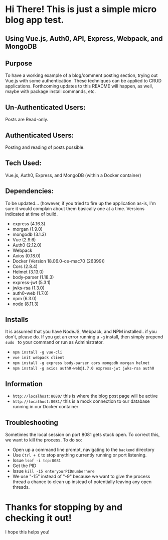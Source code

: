 # Hi There! This is just a simple micro blog app test.

## Using Vue.js, Auth0, API, Express, Webpack, and MongoDB

## Purpose
To have a working example of a blog/comment posting section, trying out Vue.js with some authentication.
These techniques can be applied to CRUD applications. Forthcoming updates to this README will happen, as well, maybe with package install commands, etc.

## Un-Authenticated Users:
Posts are Read-only.

## Authenticated Users:
Posting and reading of posts possible.

## Tech Used:
Vue.js, Auth0, Express, and MongoDB (within a Docker container)

## Dependencies:
To be updated... (however, if you tried to fire up the application as-is, I'm sure it would complain about them basically one at a time. Versions indicated at time of build.
- express (4.16.3)
- morgan (1.9.0)
- mongodb (3.1.3)
- Vue (2.9.6)
- Auth0 (2.12.0)
- Webpack
- Axios (0.18.0)
- Docker (Version 18.06.0-ce-mac70 (26399))
- Cors (2.8.4)
- Helmet (3.13.0)
- body-parser (1.18.3)
- express-jwt (5.3.1)
- jwks-rsa (1.3.0)
- auth0-web (1.7.0)
- npm (6.3.0)
- node (8.11.3)

## Installs
It is assumed that you have NodeJS, Webpack, and NPM installed.. if you don't, please do.
If you get an error running a ``-g`` install, then simply prepend ``sudo `` to your command or run as Administrator. 
- ``npm install -g vue-cli``
- ``vue init webpack client``
- ``npm install -g express body-parser cors mongodb morgan helmet``
- ``npm install -g axios auth0-web@1.7.0 express-jwt jwks-rsa auth0``

## Information
- ``http://localhost:8080/`` this is where the blog post page will be active
- ``http://localhost:8081/`` this is a mock connection to our database running in our Docker container

## Troubleshooting
Sometimes the local session on port 8081 gets stuck open.  To correct this, we want to kill the process.
To do so:
- Open up a command line prompt, navigating to the ``backend`` directory
- Use ``Ctrl + C`` to stop anything currently running or port listening.
- Issue ``lsof -i tcp:8081``
- Get the PID
- Issue ``kill -15 enteryourPIDnumberhere``
- We use "-15" instead of "-9" because we want to give the process thread a chance to clean up instead of potentially leaving any open threads.

# Thanks for stopping by and checking it out!
I hope this helps you!
